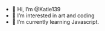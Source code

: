 - 👋 Hi, I’m @Katie139
- 👀 I’m interested in art and coding
- 🌱 I’m currently learning Javascript.
<!---
Katie139/Katie139 is a ✨ special ✨ repository because its `README.md` (this file) appears on your GitHub profile.
You can click the Preview link to take a look at your changes.
--->
